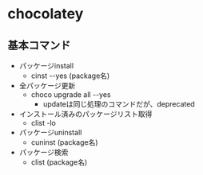 # chocolatey

## 基本コマンド

* パッケージinstall
  * cinst --yes (package名)
* 全パッケージ更新
  * choco upgrade all --yes
    * updateは同じ処理のコマンドだが、deprecated
* インストール済みのパッケージリスト取得
  * clist -lo
* パッケージuninstall
  * cuninst (package名)
* パッケージ検索
  * clist (package名)
